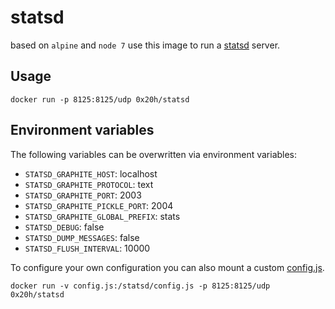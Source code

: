 # statsd

based on `alpine` and `node 7` use this image to run a [statsd](https://github.com/etsy/statsd) server.

## Usage

```
docker run -p 8125:8125/udp 0x20h/statsd
```

## Environment variables

The following variables can be overwritten via environment variables:

- `STATSD_GRAPHITE_HOST`: localhost
- `STATSD_GRAPHITE_PROTOCOL`: text
- `STATSD_GRAPHITE_PORT`: 2003
- `STATSD_GRAPHITE_PICKLE_PORT`: 2004
- `STATSD_GRAPHITE_GLOBAL_PREFIX`: stats
- `STATSD_DEBUG`: false
- `STATSD_DUMP_MESSAGES`: false
- `STATSD_FLUSH_INTERVAL`: 10000

To configure your own configuration you can also mount a custom
[config.js](https://raw.githubusercontent.com/etsy/statsd/master/exampleConfig.js).

```
docker run -v config.js:/statsd/config.js -p 8125:8125/udp 0x20h/statsd
```

